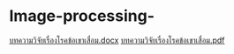 # Image-processing-




[บทความวิจัยเรื่องโรคข้อเขาเสื่อม.docx](https://github.com/sarwanputeh/Image-processing-/files/10302058/default.docx)
[บทความวิจัยเรื่องโรคข้อเขาเสื่อม.pdf](https://github.com/sarwanputeh/Image-processing-/files/10302060/default.pdf)
